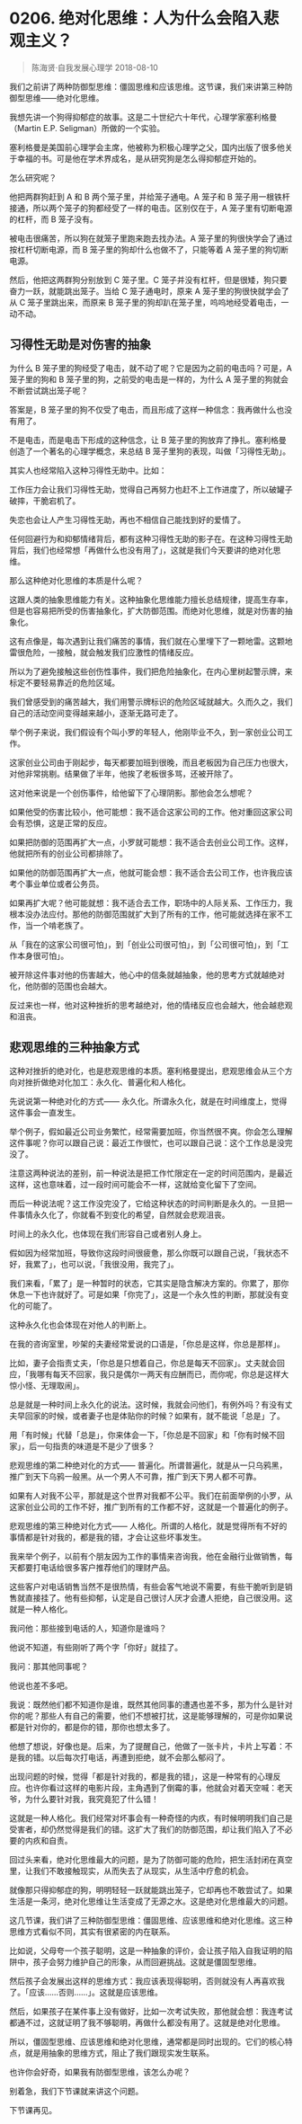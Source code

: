 # 0206. 绝对化思维：人为什么会陷入悲观主义？
> 陈海贤·自我发展心理学
2018-08-10

我们之前讲了两种防御型思维：僵固思维和应该思维。这节课，我们来讲第三种防御型思维——绝对化思维。

我想先讲一个狗得抑郁症的故事。这是二十世纪六十年代，心理学家塞利格曼（Martin E.P. Seligman）所做的一个实验。

塞利格曼是美国前心理学会主席，他被称为积极心理学之父，国内出版了很多他关于幸福的书。可是他在学术界成名，是从研究狗是怎么得抑郁症开始的。

怎么研究呢？

他把两群狗赶到 A 和 B 两个笼子里，并给笼子通电。A 笼子和 B 笼子用一根铁杆接通，所以两个笼子的狗都经受了一样的电击。区别仅在于，A 笼子里有切断电源的杠杆，而 B 笼子没有。

被电击很痛苦，所以狗在就笼子里跑来跑去找办法。A 笼子里的狗很快学会了通过按杠杆切断电源，而 B 笼子里的狗却什么也做不了，只能等着 A 笼子里的狗切断电源。

然后，他把这两群狗分别放到 C 笼子里。C 笼子并没有杠杆，但是很矮，狗只要奋力一跃，就能跳出笼子。当给 C 笼子通电时，原来 A 笼子里的狗很快就学会了从 C 笼子里跳出来，而原来 B 笼子里的狗却趴在笼子里，呜呜地经受着电击，一动不动。

## 习得性无助是对伤害的抽象
为什么 B 笼子里的狗经受了电击，就不动了呢？它是因为之前的电击吗？可是，A 笼子里的狗和 B 笼子里的狗，之前受的电击是一样的，为什么 A 笼子里的狗就会不断尝试跳出笼子呢？

答案是，B 笼子里的狗不仅受了电击，而且形成了这样一种信念：我再做什么也没有用了。

不是电击，而是电击下形成的这种信念，让 B 笼子里的狗放弃了挣扎。塞利格曼创造了一个著名的心理学概念，来总结 B 笼子里狗的表现，叫做「习得性无助」。

其实人也经常陷入这种习得性无助中。比如：

工作压力会让我们习得性无助，觉得自己再努力也赶不上工作进度了，所以破罐子破摔，干脆宕机了。

失恋也会让人产生习得性无助，再也不相信自己能找到好的爱情了。

任何回避行为和抑郁情绪背后，都有这种习得性无助的影子在。在这种习得性无助背后，我们也经常想「再做什么也没有用了」，这就是我们今天要讲的绝对化思维。

那么这种绝对化思维的本质是什么呢？

这跟人类的抽象思维能力有关。这种抽象化思维能力擅长总结规律，提高生存率，但是也容易把所受的伤害抽象化，扩大防御范围。而绝对化思维，就是对伤害的抽象化。

这有点像是，每次遇到让我们痛苦的事情，我们就在心里埋下了一颗地雷。这颗地雷很危险，一接触，就会触发我们应激性的情绪反应。

所以为了避免接触这些创伤性事件，我们把危险抽象化，在内心里树起警示牌，来标定不要轻易靠近的危险区域。

我们曾感受到的痛苦越大，我们用警示牌标识的危险区域就越大。久而久之，我们自己的活动空间变得越来越小，逐渐无路可走了。

举个例子来说，我们假设有个叫小罗的年轻人，他刚毕业不久，到一家创业公司工作。

这家创业公司由于刚起步，每天都要加班到很晚，而且老板因为自己压力也很大，对他非常挑剔。结果做了半年，他挨了老板很多骂，还被开除了。

这对他来说是一个创伤事件，给他留下了心理阴影。那他会怎么想呢？

如果他受的伤害比较小，他可能想：我不适合这家公司的工作。他对重回这家公司会有恐惧，这是正常的反应。

如果把防御的范围再扩大一点，小罗就可能想：我不适合去创业公司工作。这样，他就把所有的创业公司都排除了。

如果他的防御范围再扩大一点，他就可能会想：我不适合去公司工作，也许我应该考个事业单位或者公务员。

如果再扩大呢？他可能就想：我不适合去工作，职场中的人际关系、工作压力，我根本没办法应付。那他的防御范围就扩大到了所有的工作，他可能就选择在家不工作，当一个啃老族了。

从「我在的这家公司很可怕」，到「创业公司很可怕」，到「公司很可怕」，到「工作本身很可怕」。

被开除这件事对他的伤害越大，他心中的信条就越抽象，他的思考方式就越绝对化，他防御的范围也会越大。

反过来也一样，他对这种挫折的思考越绝对，他的情绪反应也会越大，他会越悲观和沮丧。

## 悲观思维的三种抽象方式
这种对挫折的绝对化，也是悲观思维的本质。塞利格曼提出，悲观思维会从三个方向对挫折做绝对化加工：永久化、普遍化和人格化。

先说说第一种绝对化的方式—— 永久化。所谓永久化，就是在时间维度上，觉得这件事会一直发生。

举个例子，假如最近公司业务繁忙，经常需要加班，你当然很不爽。你会怎么理解这件事呢？你可以跟自己说：最近工作很忙，也可以跟自己说：这个工作总是没完没了。

注意这两种说法的差别，前一种说法是把工作忙限定在一定的时间范围内，是最近这样，这也意味着，过一段时间可能会不一样，这就给变化留下了空间。

而后一种说法呢？这工作没完没了，它给这种状态的时间判断是永久的。一旦把一件事情永久化了，你就看不到变化的希望，自然就会悲观沮丧。

时间上的永久化，也体现在我们形容自己或者别人身上。

假如因为经常加班，导致你这段时间很疲惫，那么你既可以跟自己说，「我状态不好，我累了」，也可以说，「我很没用，我完了」。

我们来看，「累了」是一种暂时的状态，它其实是隐含解决方案的。你累了，那你休息一下也许就好了。可是如果「你完了」，这是一个永久性的判断，那就没有变化的可能了。

这种永久化也会体现在对他人的判断上。

在我的咨询室里，吵架的夫妻经常爱说的口语是，「你总是这样，你总是那样」。

比如，妻子会指责丈夫，「你总是只想着自己，你总是每天不回家」。丈夫就会回应，「我哪有每天不回家，我只是偶尔一两天有应酬而已，而你呢，你总是这样大惊小怪、无理取闹」。

总是就是一种时间上永久化的说法。这时候，我就会问他们，有例外吗？有没有丈夫早回家的时候，或者妻子也是体贴你的时候？如果有，就不能说「总是」了。

用「有时候」代替「总是」，你来体会一下，「你总是不回家」和「你有时候不回家」，后一句指责的味道是不是少了很多？

悲观思维的第二种绝对化的方式—— 普遍化。所谓普遍化，就是从一只乌鸦黑，推广到天下乌鸦一般黑。从一个男人不可靠，推广到天下男人都不可靠。

如果有人对我不公平，那就是这个世界对我都不公平。我们在前面举例的小罗，从这家创业公司的工作不好，推广到所有的工作都不好，这就是一个普遍化的例子。

悲观思维的第三种绝对化方式—— 人格化。所谓的人格化，就是觉得所有不好的事情都是针对我的，都是我的错，才会让这些坏事发生。

我来举个例子，以前有个朋友因为工作的事情来咨询我，他在金融行业做销售，每天都要打电话给很多客户推荐他们的理财产品。

这些客户对电话销售当然不是很热情，有些会客气地说不需要，有些干脆听到是销售就直接挂了。他有些抑郁，认定是自己很讨人厌才会遭人拒绝，自己很没用。这就是一种人格化。

我问他：那些接到电话的人，知道你是谁吗？

他说不知道，有些刚听了两个字「你好」就挂了。

我问：那其他同事呢？

他说也差不多吧。

我说：既然他们都不知道你是谁，既然其他同事的遭遇也差不多，那为什么是针对你的呢？那些人有自己的需要，他们不想被打扰，这是能够理解的，可是你如果说都是针对你的，都是你的错，那你也想太多了。

他想了想说，好像也是。后来，为了提醒自己，他做了一张卡片，卡片上写着：不是我的错。以后每次打电话，再遭到拒绝，就不会那么郁闷了。

出现问题的时候，觉得「都是针对我的，都是我的错」，这是一种常有的心理反应。也许你看过这样的电影片段，主角遇到了倒霉的事，他就会对着天空喊：老天爷，为什么要针对我，我究竟犯了什么错！

这就是一种人格化。我们经常对坏事会有一种奇怪的内疚，有时候明明我们自己是受害者，却仍然觉得是我们的错。这扩大了我们的防御范围，却让我们陷入了不必要的内疚和自责。

回过头来看，绝对化思维最大的问题，是为了防御可能的危险，把生活封闭在真空里，让我们不敢接触现实，从而失去了从现实，从生活中疗愈的机会。

就像那只得抑郁症的狗，明明轻轻一跃就能跳出笼子，它却再也不敢尝试了。如果生活是一条河，绝对化思维让生活变成了无源之水。这是绝对化思维最大的问题。

这几节课，我们讲了三种防御型思维：僵固思维、应该思维和绝对化思维。这三种思维方式看似不同，其实有很紧密的内在联系。

比如说，父母夸一个孩子聪明，这是一种抽象的评价，会让孩子陷入自我证明的陷阱中，孩子会努力维护自己的形象，从而回避挑战。这就是僵固型思维。

然后孩子会发展出这样的思维方式：我应该表现得聪明，否则就没有人再喜欢我了。「应该……否则……」。这就是应该思维。

然后，如果孩子在某件事上没有做好，比如一次考试失败，那他就会想：我连考试都通不过，这就证明了我不够聪明，再做什么都没有用了。这就是绝对化思维。

所以，僵固型思维、应该思维和绝对化思维，通常都是同时出现的。它们的核心特点，就是用抽象的思维方式，阻止了我们跟现实发生联系。

也许你会好奇，如果我有防御型思维，该怎么办呢？

别着急，我们下节课就来讲这个问题。

下节课再见。


